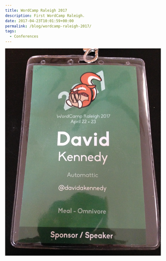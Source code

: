 ```yaml
---
title: WordCamp Raleigh 2017
description: First WordCamp Raleigh.
date: 2017-04-23T10:01:59+00:00
permalink: /blog/wordcamp-raleigh-2017/
tags:
  - Conferences
---
```


<img src="./wcraleigh2017-1.jpg" alt="WordCamp Raleigh 2017 conference badge with green background and white type with the words David A. Kennedy, WordCamp Raleigh 2017." loading="eager" decoding="sync"/>
